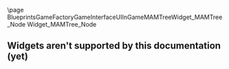 \page BlueprintsGameFactoryGameInterfaceUIInGameMAMTreeWidget_MAMTree_Node Widget_MAMTree_Node
## Widgets aren't supported by this documentation (yet)
